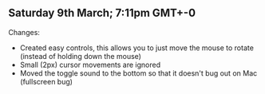 Saturday 9th March; 7:11pm GMT+-0
-------------------------------------------
Changes:
 - Created easy controls, this allows you to just move the mouse to
rotate (instead of holding down the mouse)
 - Small (2px) cursor movements are ignored
 - Moved the toggle sound to the bottom so that it doesn't bug out on
Mac (fullscreen bug)
